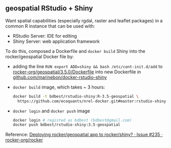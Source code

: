 ## geospatial RStudio + Shiny

Want spatial capabilities (especially rgdal, raster and leaflet packages) in a common R instance that can be used with:

- RStudio Server: IDE for editing
- Shiny Server: web application framework

To do this, composed a Dockerfile and `docker build` Shiny into the rocker/geospatial Docker file by:

- adding the line `RUN export ADD=shiny && bash /etc/cont-init.d/add` to [rocker-org/geospatial/3.5.0/Dockerfile](https://github.com/rocker-org/geospatial/blob/master/3.5.0/Dockerfile) into new Dockerfile in [github.com/marinebon/docker-rstudio-shiny](https://github.com/marinebon/docker-rstudio-shiny)

- `docker build` image, which takes ~ 3 hours:

  ```bash
  docker build -t bdbest/rstudio-shiny:R-3.5-geospatial \
    https://github.com/ecoquants/nrel-docker.git#master:rstudio-shiny
  ```

- `docker login` and `docker push` image

  ```bash
  docker login # registed as bdbest (bdbest@gmail.com)
  docker push bdbest/rstudio-shiny:3.5-geospatial
  ```
  
Reference: [Deploying rocker/geospatial app to rocker/shiny? · Issue #235 · rocker-org/rocker](https://github.com/rocker-org/rocker/issues/235#issuecomment-300065850)
  